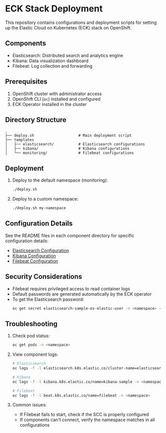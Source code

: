 # ECK Stack Deployment

This repository contains configurations and deployment scripts for setting up the Elastic Cloud on Kubernetes (ECK) stack on OpenShift.

## Components

- Elasticsearch: Distributed search and analytics engine
- Kibana: Data visualization dashboard
- Filebeat: Log collection and forwarding

## Prerequisites

1. OpenShift cluster with administrator access
2. OpenShift CLI (`oc`) installed and configured
3. ECK Operator installed in the cluster

## Directory Structure

```
.
├── deploy.sh                    # Main deployment script
├── templates
│   ├── elasticsearch/           # Elasticsearch configurations
│   ├── kibana/                  # Kibana configurations
│   └── monitoring/              # Filebeat configurations
```

## Deployment

1. Deploy to the default namespace (monitoring):
   ```bash
   ./deploy.sh
   ```

2. Deploy to a custom namespace:
   ```bash
   ./deploy.sh my-namespace
   ```

## Configuration Details

See the README files in each component directory for specific configuration details:

- [Elasticsearch Configuration](templates/elasticsearch/README.md)
- [Kibana Configuration](templates/kibana/README.md)
- [Filebeat Configuration](templates/monitoring/README.md)

## Security Considerations

- Filebeat requires privileged access to read container logs
- Default passwords are generated automatically by the ECK operator
- To get the Elasticsearch password:
  ```bash
  oc get secret elasticsearch-sample-es-elastic-user -n <namespace> -o jsonpath='{.data.elastic}' | base64 -d
  ```

## Troubleshooting

1. Check pod status:
   ```bash
   oc get pods -n <namespace>
   ```

2. View component logs:
   ```bash
   # Elasticsearch
   oc logs -f -l elasticsearch.k8s.elastic.co/cluster-name=elasticsearch-sample -n <namespace>
   
   # Kibana
   oc logs -f -l kibana.k8s.elastic.co/name=kibana-sample -n <namespace>
   
   # Filebeat
   oc logs -f -l beat.k8s.elastic.co/name=filebeat -n <namespace>
   ```

3. Common issues:
   - If Filebeat fails to start, check if the SCC is properly configured
   - If components can't connect, verify the namespace matches in all configurations
